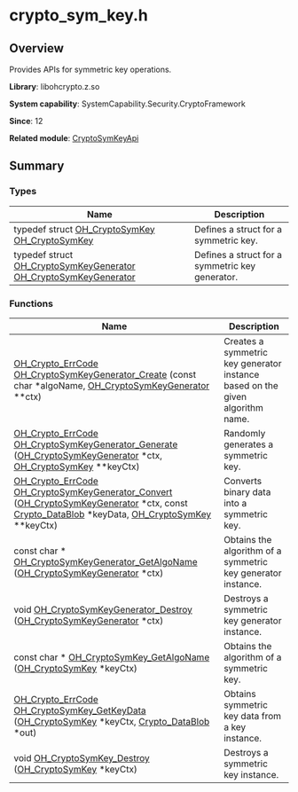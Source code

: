 # crypto_sym_key.h


## Overview

Provides APIs for symmetric key operations.

**Library**: libohcrypto.z.so

**System capability**: SystemCapability.Security.CryptoFramework

**Since**: 12

**Related module**: [CryptoSymKeyApi](_crypto_sym_key_api.md)


## Summary


### Types

| Name | Description |
| -------- | -------- |
| typedef struct [OH_CryptoSymKey](_crypto_sym_key_api.md#oh_cryptosymkey) [OH_CryptoSymKey](_crypto_sym_key_api.md#oh_cryptosymkey) | Defines a struct for a symmetric key. |
| typedef struct [OH_CryptoSymKeyGenerator](_crypto_sym_key_api.md#oh_cryptosymkeygenerator) [OH_CryptoSymKeyGenerator](_crypto_sym_key_api.md#oh_cryptosymkeygenerator) | Defines a struct for a symmetric key generator. |


### Functions

| Name | Description |
| -------- | -------- |
| [OH_Crypto_ErrCode](_crypto_common_api.md#oh_crypto_errcode) [OH_CryptoSymKeyGenerator_Create](_crypto_sym_key_api.md#oh_cryptosymkeygenerator_create) (const char \*algoName, [OH_CryptoSymKeyGenerator](_crypto_sym_key_api.md#oh_cryptosymkeygenerator) \*\*ctx) | Creates a symmetric key generator instance based on the given algorithm name. |
| [OH_Crypto_ErrCode](_crypto_common_api.md#oh_crypto_errcode) [OH_CryptoSymKeyGenerator_Generate](_crypto_sym_key_api.md#oh_cryptosymkeygenerator_generate) ([OH_CryptoSymKeyGenerator](_crypto_sym_key_api.md#oh_cryptosymkeygenerator) \*ctx, [OH_CryptoSymKey](_crypto_sym_key_api.md#oh_cryptosymkey) \*\*keyCtx) | Randomly generates a symmetric key. |
| [OH_Crypto_ErrCode](_crypto_common_api.md#oh_crypto_errcode) [OH_CryptoSymKeyGenerator_Convert](_crypto_sym_key_api.md#oh_cryptosymkeygenerator_convert) ([OH_CryptoSymKeyGenerator](_crypto_sym_key_api.md#oh_cryptosymkeygenerator) \*ctx, const [Crypto_DataBlob](_crypto___data_blob.md) \*keyData, [OH_CryptoSymKey](_crypto_sym_key_api.md#oh_cryptosymkey) \*\*keyCtx) | Converts binary data into a symmetric key. |
| const char \* [OH_CryptoSymKeyGenerator_GetAlgoName](_crypto_sym_key_api.md#oh_cryptosymkeygenerator_getalgoname) ([OH_CryptoSymKeyGenerator](_crypto_sym_key_api.md#oh_cryptosymkeygenerator) \*ctx) | Obtains the algorithm of a symmetric key generator instance. |
| void [OH_CryptoSymKeyGenerator_Destroy](_crypto_sym_key_api.md#oh_cryptosymkeygenerator_destroy) ([OH_CryptoSymKeyGenerator](_crypto_sym_key_api.md#oh_cryptosymkeygenerator) \*ctx) | Destroys a symmetric key generator instance. |
| const char \* [OH_CryptoSymKey_GetAlgoName](_crypto_sym_key_api.md#oh_cryptosymkey_getalgoname) ([OH_CryptoSymKey](_crypto_sym_key_api.md#oh_cryptosymkey) \*keyCtx) | Obtains the algorithm of a symmetric key. |
| [OH_Crypto_ErrCode](_crypto_common_api.md#oh_crypto_errcode) [OH_CryptoSymKey_GetKeyData](_crypto_sym_key_api.md#oh_cryptosymkey_getkeydata) ([OH_CryptoSymKey](_crypto_sym_key_api.md#oh_cryptosymkey) \*keyCtx, [Crypto_DataBlob](_crypto___data_blob.md) \*out) | Obtains symmetric key data from a key instance. |
| void [OH_CryptoSymKey_Destroy](_crypto_sym_key_api.md#oh_cryptosymkey_destroy) ([OH_CryptoSymKey](_crypto_sym_key_api.md#oh_cryptosymkey) \*keyCtx) | Destroys a symmetric key instance. |
